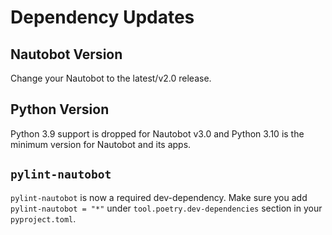 # Dependency Updates

## Nautobot Version

Change your Nautobot to the latest/v2.0 release.

## Python Version

Python 3.9 support is dropped for Nautobot v3.0 and Python 3.10 is the minimum version for Nautobot and its apps.

## `pylint-nautobot`

`pylint-nautobot` is now a required dev-dependency. Make sure you add `pylint-nautobot = "*"` under `tool.poetry.dev-dependencies` section in your `pyproject.toml`.
